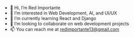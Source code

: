 - 👋 Hi, I’m Red Importante
- 👀 I’m interested in Web Development, AI, and UI/UX
- 🌱 I’m currently learning React and Django
- 💞️ I’m looking to collaborate on web development projects
- 📫 You can reach me at redimportante13@gmail.com
